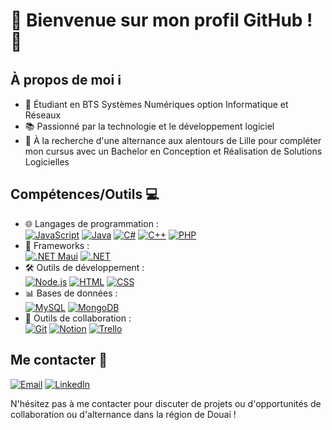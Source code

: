 # 👋 Bienvenue sur mon profil GitHub ! 🚀

## À propos de moi ℹ️

- 🔎 Étudiant en BTS Systèmes Numériques option Informatique et Réseaux
- 📚 Passionné par la technologie et le développement logiciel
- 🌱 À la recherche d'une alternance aux alentours de Lille pour compléter mon cursus avec un Bachelor en Conception et Réalisation de Solutions Logicielles

## Compétences/Outils 💻

- 🌐 Langages de programmation : <br/>
  [![JavaScript](https://img.shields.io/badge/JavaScript-%23F7DF1E.svg?&style=for-the-badge&logo=javascript&logoColor=black)](https://www.javascript.com/)
  [![Java](https://img.shields.io/badge/Java-%23ED8B00.svg?&style=for-the-badge&logo=java&logoColor=white)](https://www.java.com/)
  [![C#](https://img.shields.io/badge/C%23-%23239120.svg?&style=for-the-badge&logo=c-sharp&logoColor=white)](https://docs.microsoft.com/en-us/dotnet/csharp/)
  [![C++](https://img.shields.io/badge/C%2B%2B-%2300599C.svg?&style=for-the-badge&logo=c%2B%2B&logoColor=white)](https://isocpp.org/)
  [![PHP](https://img.shields.io/badge/PHP-%23777BB4.svg?&style=for-the-badge&logo=php&logoColor=white)](https://www.php.net/)
- 📝 Frameworks : <br/>
  [![.NET Maui](https://img.shields.io/badge/.NET%20Maui-%234D4D4D.svg?&style=for-the-badge&logo=.net&logoColor=white)](https://github.com/dotnet/maui)
  [![.NET](https://img.shields.io/badge/.NET-%23512BD4.svg?&style=for-the-badge&logo=.net&logoColor=white)](https://dotnet.microsoft.com/)
- 🛠️ Outils de développement : <br/>
  [![Node.js](https://img.shields.io/badge/Node.js-%23339933.svg?&style=for-the-badge&logo=node.js&logoColor=white)](https://nodejs.org/)
  [![HTML](https://img.shields.io/badge/HTML-%23E34F26.svg?&style=for-the-badge&logo=html5&logoColor=white)](https://developer.mozilla.org/en-US/docs/Web/HTML)
  [![CSS](https://img.shields.io/badge/CSS-%231572B6.svg?&style=for-the-badge&logo=css3&logoColor=white)](https://developer.mozilla.org/en-US/docs/Web/CSS)
- 📊 Bases de données : <br/>
  [![MySQL](https://img.shields.io/badge/MySQL-%234479A1.svg?&style=for-the-badge&logo=mysql&logoColor=white)](https://www.mysql.com/)
  [![MongoDB](https://img.shields.io/badge/MongoDB-%2347A248.svg?&style=for-the-badge&logo=mongodb&logoColor=white)](https://www.mongodb.com/)
- 🧩 Outils de collaboration : <br/>
  [![Git](https://img.shields.io/badge/Git-%23F05032.svg?&style=for-the-badge&logo=git&logoColor=white)](https://git-scm.com/)
  [![Notion](https://img.shields.io/badge/Notion-%23000000.svg?&style=for-the-badge&logo=notion&logoColor=white)](https://www.notion.so/)
  [![Trello](https://img.shields.io/badge/Trello-%23026AA7.svg?&style=for-the-badge&logo=trello&logoColor=white)](https://trello.com/)
## Me contacter 📧

[![Email](https://img.shields.io/badge/Email-%23D14836.svg?&style=for-the-badge&logo=Gmail&logoColor=white)](goulois.lukas@gmail.com)
[![LinkedIn](https://img.shields.io/badge/LinkedIn-%230077B5.svg?&style=for-the-badge&logo=linkedin&logoColor=white)](https://www.linkedin.com/in/lukas-goulois/)

N'hésitez pas à me contacter pour discuter de projets ou d'opportunités de collaboration ou d'alternance dans la région de Douai !
